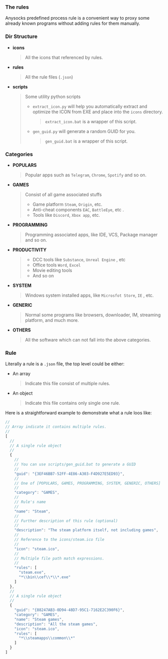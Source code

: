 ### The rules

Anysocks predefined process rule is a convenient way to proxy some already known programs without adding rules for them manually.



### Dir Structure

+ **icons**

  > All the icons that referenced by rules.

+ **rules**

  > All the rule files (`.json`)

+ **scripts**

  > Some utility python scripts
  >
  > + `extract_icon.py` will help you automatically extract and optimize the ICON from EXE and place into the `icons` directory.
  >
  >   > `extract_icon.bat` is a wrapper of this script.
  >
  > + `gen_guid.py` will generate a random GUID for you.
  >
  >   > `gen_guid.bat` is a wrapper of this script.



### Categories

+ **POPULARS**

  > Popular apps such as `Telegram`, `Chrome`, `Spotify` and so on.

+ **GAMES**

  > Consist of all game associated stuffs
  >
  > + Game platform `Steam`,  `Origin`, etc.
  > + Anti-cheat components `EAC`, `BattleEye`, etc .
  > + Tools like `Discord`, `Xbox app`, etc.

+ **PROGRAMMING**

  > Programming associated apps, like IDE, VCS, Package manager and so on.

+ **PRODUCTIVITY**

  > + DCC tools like `Substance`, `Unreal Engine` , etc
  > + Office tools `Word`, `Excel`
  > + Movie editing tools
  > + And so on

+ **SYSTEM**

  > Windows system installed apps, like `Microsfot Store`, `IE` , etc.

+ **GENERIC**

  > Normal some programs like browsers, downloader, IM, streaming platform, and much more.

+ **OTHERS**

  > All the software which can not fall into the above categories.



### Rule

Literally a rule is a `.json` file, the top level could be either:

+ An array

  > Indicate this file consist of multiple rules.

+ An object

  > Indicate this file contains only single one rule.

Here is a straightforward example to demonstrate what a rule loos like:

```javascript
//
// Array indicate it contains multiple rules.
//
[
  //
  // A single rule object
  //
  {
    //
    // You can use scripts/gen_guid.bat to generate a GUID
    //
    "guid": "{3EF46BB7-52FF-4E86-A303-F4D927E5ED93}",
    //
    // One of [POPULARS, GAMES, PROGRAMMING, SYSTEM, GENERIC, OTHERS]
    //
    "category": "GAMES",
    //
    // Rule's name
    //
    "name": "Steam",
    //
    // Further description of this rule (optional)
    //
    "description": "The steam platform itself, not including games",
    //
    // Reference to the icons/steam.ico file
    //
    "icon": "steam.ico",
    //
    // Multiple file path match expressions.
    //
    "rules": [
      "steam.exe",
      "*\\bin\\cef\\*\\*.exe"
    ]
  },
  //
  // A single rule object
  //
  {
    "guid": "{88247AB3-0D94-48D7-95C1-7162E2C390F6}",
    "category": "GAMES",
    "name": "Steam games",
    "description": "All the steam games",
    "icon": "steam.ico",
    "rules": [
      "*\\steamapps\\common\\*"
    ]
  }
]
```

